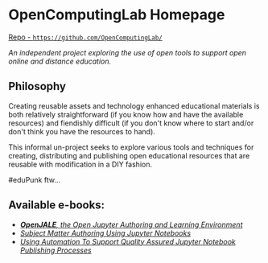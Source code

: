 # OpenComputingLab Homepage

[Repo - `https://github.com/OpenComputingLab/`](https://github.com/OpenComputingLab/OpenComputingLab.github.io/)

*An independent project exploring the use of open tools to support open online and distance education.*

## Philosophy

Creating reusable assets and technology enhanced educational materials is both relatively straightforward (if you know how and have the available resources) and fiendishly difficult (if you don't know where to start and/or don't think you have the resources to hand).

This informal un-project seeks to explore various tools and techniques for creating, distributing and publishing open educational resources that are reusable with modification in a DIY fashion.

#eduPunk ftw...


## Available e-books:

- [*__OpenJALE__, the Open Jupyter Authoring and Learning Environment*](https://opencomputinglab.github.io/OpenJALE/)
- [*Subject Matter Authoring Using Jupyter Notebooks*](https://opencomputinglab.github.io/SubjectMatterNotebooks/)
- [*Using Automation To Support Quality Assured Jupyter Notebook Publishing Processes*](https://opencomputinglab.github.io/educational-jupyter-notebook-qa-automation/)
